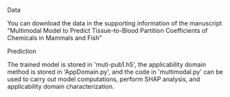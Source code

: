 
Data

You can download the data in the supporting information of the manuscript “Multimodal Model to Predict Tissue-to-Blood Partition Coefficients of Chemicals in Mammals and Fish”






Prediction

The trained model is stored in 'muti-pub1.h5', the applicability domain method is stored in 'AppDomain.py', and the code in 'multimodal.py' can be used to carry out model computations, perform SHAP analysis, and applicability domain characterization.
